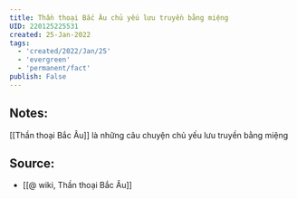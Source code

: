 ```yaml
---
title: Thần thoại Bắc Âu chủ yếu lưu truyền bằng miệng
UID: 220125225531
created: 25-Jan-2022
tags:
  - 'created/2022/Jan/25'
  - 'evergreen'
  - 'permanent/fact'
publish: False
---
```

## Notes:
[[Thần thoại Bắc Âu]] là những câu chuyện chủ yếu lưu truyền bằng miệng

## Source:
- [[@ wiki, Thần thoại Bắc Âu]]


